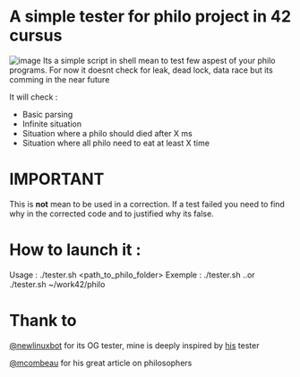 # A simple tester for philo project in 42 cursus
![image](https://user-images.githubusercontent.com/52115261/209987096-85af5b5e-b208-4a19-9e17-66353f34711f.png)
Its a simple script in shell mean to test few aspest of your philo programs.
For now it doesnt check for leak, dead lock, data race but its comming in the near future

It will check :
- Basic parsing
- Infinite situation
- Situation where a philo should died after X ms
- Situation where all philo need to eat at least X time

# IMPORTANT
This is **not** mean to be used in a correction. If a test failed you need to find why in the corrected code and to justified why its false.
# How to launch it :
Usage : ./tester.sh <path_to_philo_folder>
Exemple : ./tester.sh ..or ./tester.sh ~/work42/philo

# Thank to 
[@newlinuxbot](https://github.com/newlinuxbot) for its OG tester, mine is deeply inspired by [his](https://github.com/newlinuxbot/Philosphers-42Project-Tester) tester

[@mcombeau](https://github.com/mcombeau/) for his great article on philosophers
